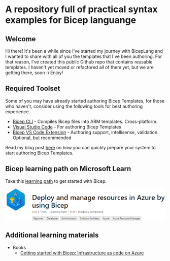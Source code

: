 # A repository full of practical syntax examples for Bicep languange

## Welcome
Hi there! It's been a while since I've started my journey with BicepLang and I wanted to share with all of you the templates that I've been authoring. For that reason, I've created this public Github repo that contains reusable templates. I haven't yet moved or refactored all of them yet, but we are getting there, soon :) Enjoy!

## Required Toolset
Some of you may have already started authoring Bicep Templates, for those who haven't, consider using the following tools for best authoring experience.

* [Bicep CLI](https://github.com/Azure/bicep/releases/latest/download/bicep-setup-win-x64.exe) - Compiles Bicep files into ARM templates. Cross-platform.
* [Visual Studio Code](https://aka.ms/vscode) - For authoring Bicep Templates
* [Bicep VS Code Extension](https://marketplace.visualstudio.com/items?itemName=ms-azuretools.vscode-bicep) - Authoring support, intellisense, validation. Optional, but recommended

Read my blog post [here](https://www.markou.me/2021/11/install-bicep-tools-using-winget/) on how you can quickly prepare your system to start authoring Bicep Templates.

## Bicep learning path on Microsoft Learn

Take this [learning path](https://docs.microsoft.com/en-us/learn/paths/bicep-deploy/) to get started with Bicep.

![](./docs/learning-path.png)

## Additional learning materials

* Books
    * [Getting started with Bicep: Infrastructure as code on Azure](https://www.amazon.com/Getting-started-Bicep-Infrastructure-Azure/dp/B098WK3MR7)
